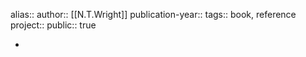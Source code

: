 alias::
author:: [[N.T.Wright]] 
publication-year::
tags:: book, reference
project:: 
public:: true

-